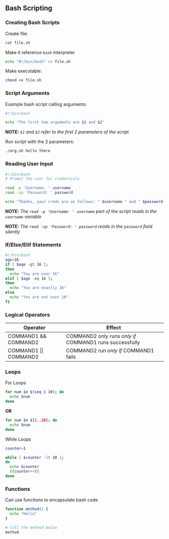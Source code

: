 ## Bash Scripting

### Creating Bash Scripts
Create file: 
```bash
cat file.sh
```

Make it reference `bash` interpreter
```bash
echo "#!/bin/bash" >> file.sh
```

Make executable: 
```bash
chmod +x file.sh
```

### Script Arguments
Example bash script calling arguments: 
```bash
#!/bin/bash

echo "The first two arguments are $1 and $2"
```
**NOTE:** *`$1` and `$2` refer to the first 2 parameters of the script*

Run script with the 2 parameters: 
```bash
./arg.sh hello there
```

### Reading User Input
```bash
#!/bin/bash
# Prompt the user for credentials

read -p 'Username: ' username
read -sp 'Password: ' password

echo "Thanks, your creds are as follows: " $username " and " $password
```
**NOTE:** *The `read -p 'Username: ' username` part of the script reads in the `username` variable*

**NOTE:** *The `read -sp 'Password: ' password` reads in the `password` field silently*

### If/Else/Elif Statements
```bash
#!/bin/bash
age=16
if [ $age -gt 16 ];
then
  echo "You are over 16"
elif [ $age -eq 16 ];
then
  echo "You are exactly 16"
else
  echo "You are not over 16"
fi
```
### Logical Operators

| Operator      | Effect        |
| ------------- | ------------- |
| COMMAND1 && COMMAND2            | COMMAND2 only runs *only if* COMMAND1 runs successfully  |
| COMMAND1 \|\| COMMAND2           | COMMAND2 run *only if* COMMAND1 fails  |


### Loops
 
For Loops
```bash
for num in $(seq 1 10); do
  echo $num
done
```

**OR**

```bash
for num in ${1..10}; do
  echo $num
done
```

While Loops
```bash
counter=1

while [ $counter -lt 10 ];
do
  echo $counter
  ((counter++))
done
```

### Functions
Can use functions to encapsulate bash code
```bash
function method() { 
  echo "Hello"
}

# Call the method below
method
```



